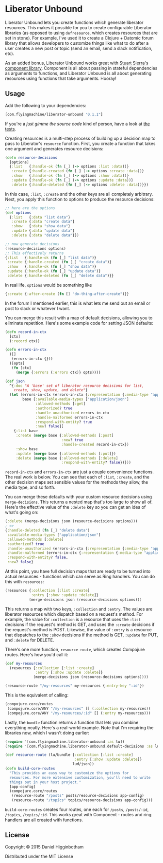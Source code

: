 # Liberator Unbound

Liberator Unbound lets you create functions which generate liberator
resources. This makes it possible for you to create configurable
Liberator libraries (as opposed to using `defresource`, which creates
resources that are set in stone). For example, I've used it to create
a Clojure + Datomic forum library that allows developers to customize
things like what to do after a user creates a new post or topic (send
an email, send a slack notification, etc).

As an added bonus, Liberator Unbound works great with
[Stuart Sierra's component library](https://github.com/stuartsierra/component).
Component is all about passing in stateful dependencies as arguments
to functions, and Liberator Unbound is all about generating resources
using functions that take arguments. Hooray!


## Usage

Add the following to your dependencies:

```clojure
[com.flyingmachine/liberator-unbound "0.1.1"]
```

If you're a *just gimme the source code* kind of person, have a look
at [the tests](test/com/flyingmachine/liberator_unbound_test.clj).

Creating resources is a multi-step process of building up a decision
map to pass to Liberator's `resource` function. First, you create a
function that takes one argument and generates resource decisions:

```clojure
(defn resource-decisions
  [options]
  {:list   {:handle-ok (fn [_] (-> options :list :data))}
   :create {:handle-created (fn [_] (-> options :create :data))}
   :show   {:handle-ok (fn [_] (-> options :show :data))}
   :update {:handle-ok (fn [_] (-> options :update :data))}
   :delete {:handle-deleted (fn [_] (-> options :delete :data))}})
```

In this case, `:list`, `:create` and the other keys are all completely
arbitrary. Next, you apply this function to options to produce the
resource decisions:

```clojure
;; here are the options
(def options
  {:list   {:data "list data"}
   :create {:data "create data"}
   :show   {:data "show data"}
   :update {:data "update data"}
   :delete {:data "delete data"}})

;; now generate decisions
(resource-decisions options)
;; This effectively returns
{:list   {:handle-ok (fn [_] "list data")}
 :create {:handle-created (fn [_] "create data")}
 :show   {:handle-ok (fn [_] "show data")}
 :update {:handle-ok (fn [_] "update data")}
 :delete {:handle-deleted (fn [_] "delete data")}}
```

In real life, `options` would be something like

```clojure
{:create {:after-create (fn [] "do-thing-after-create")}}
```

In the forum I mentioned earlier, this is what lets me send out an
email or post to slack or whatever I want.

You can merge this result with a map of default decisions, allowing
you to eliminate repetition. Here's some example code for setting JSON
defaults:

```clojure
(defn record-in-ctx
  [ctx]
  (:record ctx))

(defn errors-in-ctx
  ([]
   (errors-in-ctx {}))
  ([opts]
   (fn [ctx]
     (merge {:errors (:errors ctx)} opts))))

(def json
  ^{:doc "A 'base' set of liberator resource decisions for list,
    create, show, update, and delete"}
  (let [errors-in-ctx (errors-in-ctx {:representation {:media-type "application/json"}})
        base {:available-media-types ["application/json"]
              :allowed-methods [:get]
              :authorized? true
              :handle-unauthorized errors-in-ctx
              :handle-malformed errors-in-ctx
              :respond-with-entity? true
              :new? false}]
    {:list base
     :create (merge base {:allowed-methods [:post]
                          :new? true
                          :handle-created record-in-ctx})
     :show base
     :update (merge base {:allowed-methods [:put]})
     :delete (merge base {:allowed-methods [:delete]
                          :respond-with-entity? false})}))
```

`record-in-ctx` and `errors-in-ctx` are just a couple convenience
functions. The real work is below. You can see that each of `:list`,
`:create`, and the other decision maps set sensible values for the
methods they allow, the media type, and so forth.

You can merge these defaults with your custom resource decisions using
`merge-decisions`. This returns a nested map that's too large to show
all of. Here's the effective value of the `:delete` key so you can get
an idea of what's going on:

```clojure
(:delete (merge-decisions json (resource-decisions options)))
; =>
{:handle-deleted (fn [_] "delete data")
 :available-media-types ["application/json"]
 :allowed-methods [:delete]
 :authorized? true
 :handle-unauthorized (errors-in-ctx {:representation {:media-type "application/json"}})
 :handle-malformed (errors-in-ctx {:representation {:media-type "application/json"}})
 :respond-with-entity? false,
 :new? false}
```

At this point, you have full decision maps that are ready to be turned
into actual resources - functions which can serve as Ring
handlers. You can do this with `resources`:

```clojure
(resources {:collection [:list :create]
            :entry [:show :update :delete]}
           (merge-decisions json (resource-decisions options)))
```

This returns a map with two keys, `:collection` and `:entry`. The
values are liberator resources which dispatch based on a request's
method. For example, the value for `:collection` is a resource that
uses the `:list` decisions if the request's method is GET, and uses
the `:create` decisions if the request's method is POST. Likewise, the
value of `:entry` is a resource that dispatches to the `:show`
decisions if the method is GET, `:update` for PUT, and `:delete` for
DELETE.

There's one more function, `resource-route`, which creates Compojure
routes. Here's how you'd call it:

```clojure
(def my-resources
  (resources {:collection [:list :create]
              :entry [:show :update :delete]}
             (merge-decisions json (resource-decisions options))))

(resource-route "/my-resources" my-resources {:entry-key ":id"})
```

This is the equivalent of calling:

```clojure
(compojure.core/routes
 (compojure.core/ANY "/my-resources" [] (:collection my-resources))
 (compojure.core/ANY "/my-resources/:id" [] (:entry my-resources)))
```

Lastly, the `bundle` function returns a function that lets you combine
everything neatly. Here's a real-world example. Note that I'm
requiring the libraries now, which I wasn't doing earlier:

```clojure
(require '[com.flyingmachine.liberator-unbound :as lu])
(require '[com.flyingmachine.liberator-unbound.default-decisions :as lud])

(def resource-route (lu/bundle {:collection [:list :create]
                                :entry [:show :update :delete]}
                               lud/json))
(defn build-core-routes
  "This provides an easy way to customize the options for
  resources. For more extensive customization, you'll need to write
  things out in your host project."
  [app-config]
  (compojure.core/routes
   (resource-route "/posts" posts/resource-decisions app-config)
   (resource-route "/topics" topics/resource-decisions app-config)))
```

`build-core-routes` creates four routes, one each for `/posts`,
`/posts/:id`, `/topics`, `/topics/:id`. This works great with
Component - routes and ring handlers are all created with functions.

## License

Copyright © 2015 Daniel Higginbotham

Distributed under the MIT License
